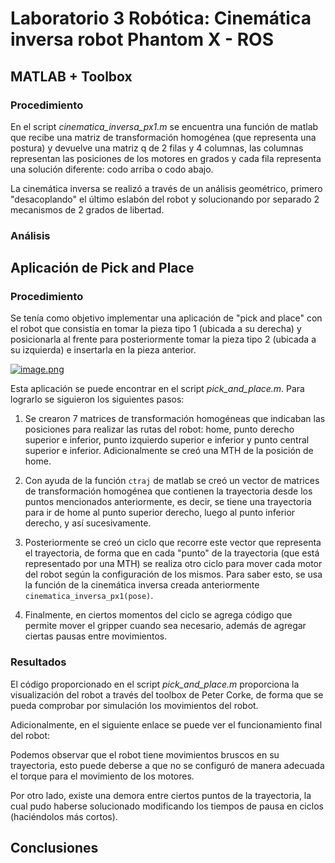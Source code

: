 # Laboratorio 3 Robótica: Cinemática inversa robot Phantom X - ROS
## MATLAB + Toolbox
### Procedimiento
En el script *cinematica_inversa_px1.m* se encuentra una función de matlab que recibe una matriz de transformación homogénea (que representa una postura) y devuelve una matriz q de 2 filas y 4 columnas, las columnas representan las posiciones de los motores en grados y cada fila representa una solución diferente: codo arriba o codo abajo.

La cinemática inversa se realizó a través de un análisis geométrico, primero "desacoplando" el último eslabón del robot y solucionando por separado 2 mecanismos de 2 grados de libertad.

### Análisis

## Aplicación de Pick and Place

### Procedimiento
Se tenía como objetivo implementar una aplicación de "pick and place" con el robot que consistía en tomar la pieza tipo 1 (ubicada a su derecha) y posicionarla al frente para posteriormente tomar la pieza tipo 2 (ubicada a su izquierda) e insertarla en la pieza anterior.

[![image.png](https://i.postimg.cc/7h5RP2Vh/image.png)](https://postimg.cc/QKrm0VvZ)

Esta aplicación se puede encontrar en el script *pick_and_place.m*. Para lograrlo se siguieron los siguientes pasos:

1. Se crearon 7 matrices de transformación homogéneas que indicaban las posiciones para realizar las rutas del robot: home, punto derecho superior e inferior, punto izquierdo superior e inferior y punto central superior e inferior. Adicionalmente se creó una MTH de la posición de home.

2. Con ayuda de la función `ctraj` de matlab se creó un vector de matrices de transformación homogénea que contienen la trayectoria desde los puntos mencionados anteriormente, es decir, se tiene una trayectoria para ir de home al punto superior derecho, luego al punto inferior derecho, y así sucesivamente.

3. Posteriormente se creó un ciclo que recorre este vector que representa el trayectoria, de forma que en cada "punto" de la trayectoria (que está representado por una MTH) se realiza otro ciclo para mover cada motor del robot según la configuración de los mismos. Para saber esto, se usa la función de la cinemática inversa creada anteriormente `cinematica_inversa_px1(pose)`.

4. Finalmente, en ciertos momentos del ciclo se agrega código que permite mover el gripper cuando sea necesario, además de agregar ciertas pausas entre movimientos.

### Resultados
El código proporcionado en el script *pick_and_place.m* proporciona la visualización del robot a través del toolbox de Peter Corke, de forma que se pueda comprobar por simulación los movimientos del robot.

Adicionalmente, en el siguiente enlace se puede ver el funcionamiento final del robot:

Podemos observar que el robot tiene movimientos bruscos en su trayectoria, esto puede deberse a que no se configuró de manera adecuada el torque para el movimiento de los motores.

Por otro lado, existe una demora entre ciertos puntos de la trayectoria, la cual pudo haberse solucionado modificando los tiempos de pausa en ciclos (haciéndolos más cortos).

## Conclusiones


